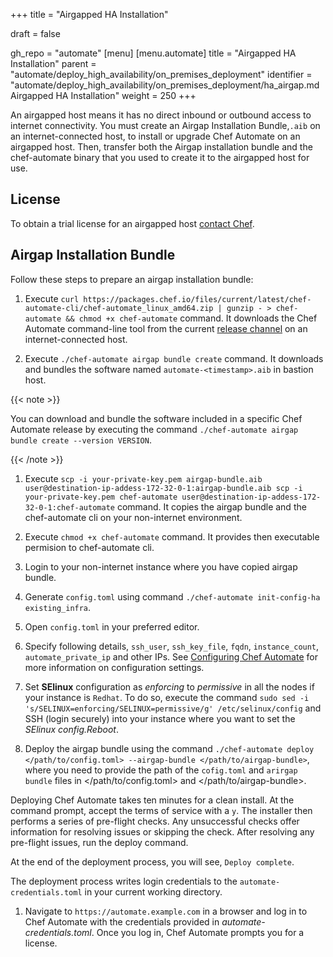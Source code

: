 +++
title = "Airgapped HA Installation"

draft = false

gh_repo = "automate"
[menu]
  [menu.automate]
    title = "Airgapped HA Installation"
    parent = "automate/deploy_high_availability/on_premises_deployment"
    identifier = "automate/deploy_high_availability/on_premises_deployment/ha_airgap.md Airgapped HA Installation"
    weight = 250
+++

An airgapped host means it has no direct inbound or outbound access to internet connectivity. You must create an Airgap Installation Bundle,`.aib` on an internet-connected host, to install or upgrade Chef Automate on an airgapped host. Then, transfer both the Airgap installation bundle and the chef-automate binary that you used to create it to the airgapped host for use.

## License

To obtain a trial license for an airgapped host [contact Chef](https://www.chef.io/contact-us).

## Airgap Installation Bundle

Follow these steps to prepare an airgap installation bundle:

1. Execute `curl https://packages.chef.io/files/current/latest/chef-automate-cli/chef-automate_linux_amd64.zip | gunzip - > chef-automate && chmod +x chef-automate` command. It downloads the Chef Automate command-line tool from the current [release channel](https://docs.chef.io/automate/install/#release-channels) on an internet-connected host.

1. Execute `./chef-automate airgap bundle create` command. It downloads and bundles the software named `automate-<timestamp>.aib` in bastion host.

{{< note >}}

You can download and bundle the software included in a specific Chef Automate release by executing the command `./chef-automate airgap bundle create --version VERSION`.

{{< /note >}}

1. Execute `scp -i your-private-key.pem airgap-bundle.aib user@destination-ip-addess-172-32-0-1:airgap-bundle.aib scp -i your-private-key.pem chef-automate user@destination-ip-addess-172-32-0-1:chef-automate` command. It copies the airgap bundle and the chef-automate cli on your non-internet environment.

1. Execute `chmod +x chef-automate` command. It provides then executable permision to chef-automate cli.

1. Login to your non-internet instance where you have copied airgap bundle.

1. Generate `config.toml` using command `./chef-automate init-config-ha existing_infra`.

1. Open `config.toml` in your preferred editor.

1. Specify following details, `ssh_user`, `ssh_key_file`, `fqdn`, `instance_count`, `automate_private_ip` and other IPs. See [Configuring Chef Automate](https://docs.chef.io/automate/configuration/) for more information on configuration settings.

1. Set **SElinux** configuration as *enforcing* to *permissive* in all the nodes if your instance is `Redhat`. To do so, execute the command `sudo sed -i 's/SELINUX=enforcing/SELINUX=permissive/g' /etc/selinux/config` and SSH (login securely) into your instance where you want to set the *SElinux config.Reboot*.

1. Deploy the airgap bundle using the command `./chef-automate deploy </path/to/config.toml> --airgap-bundle </path/to/airgap-bundle>`, where you need to provide the path of the `cofig.toml` and `arirgap bundle` files in </path/to/config.toml> and </path/to/airgap-bundle>.

  Deploying Chef Automate takes ten minutes for a clean install. At the command prompt, accept the terms of service with a `y`. The installer then performs a series of pre-flight checks. Any unsuccessful checks offer information for resolving issues or skipping the check. After resolving any pre-flight issues, run the deploy command.

  At the end of the deployment process, you will see, `Deploy complete`.

  The deployment process writes login credentials to the `automate-credentials.toml` in your current working directory.

1. Navigate to `https://automate.example.com` in a browser and log in to Chef Automate with the credentials provided in *automate-credentials.toml*. Once you log in, Chef Automate prompts you for a license.
